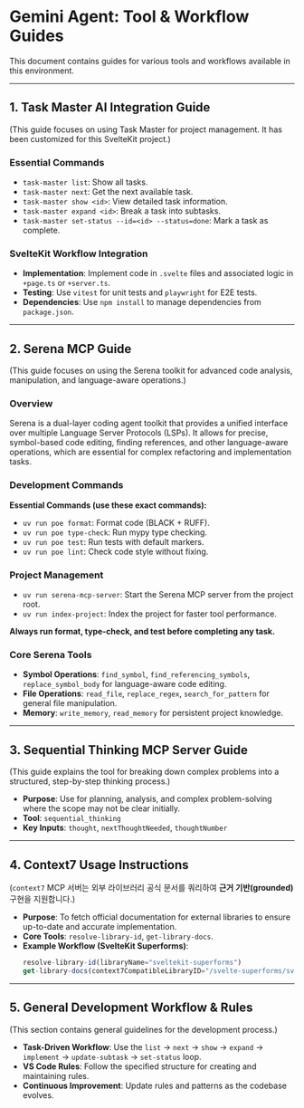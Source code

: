 # Gemini Agent: Tool & Workflow Guides

This document contains guides for various tools and workflows available in this environment.

---

## 1. Task Master AI Integration Guide

(This guide focuses on using Task Master for project management. It has been customized for this SvelteKit project.)

### Essential Commands

- `task-master list`: Show all tasks.
- `task-master next`: Get the next available task.
- `task-master show <id>`: View detailed task information.
- `task-master expand <id>`: Break a task into subtasks.
- `task-master set-status --id=<id> --status=done`: Mark a task as complete.

### SvelteKit Workflow Integration

- **Implementation**: Implement code in `.svelte` files and associated logic in `+page.ts` or `+server.ts`.
- **Testing**: Use `vitest` for unit tests and `playwright` for E2E tests.
- **Dependencies**: Use `npm install` to manage dependencies from `package.json`.

---

## 2. Serena MCP Guide

(This guide focuses on using the Serena toolkit for advanced code analysis, manipulation, and language-aware operations.)

### Overview

Serena is a dual-layer coding agent toolkit that provides a unified interface over multiple Language Server Protocols (LSPs). It allows for precise, symbol-based code editing, finding references, and other language-aware operations, which are essential for complex refactoring and implementation tasks.

### Development Commands

**Essential Commands (use these exact commands):**
- `uv run poe format`: Format code (BLACK + RUFF).
- `uv run poe type-check`: Run mypy type checking.
- `uv run poe test`: Run tests with default markers.
- `uv run poe lint`: Check code style without fixing.

### Project Management

- `uv run serena-mcp-server`: Start the Serena MCP server from the project root.
- `uv run index-project`: Index the project for faster tool performance.

**Always run format, type-check, and test before completing any task.**

### Core Serena Tools

- **Symbol Operations**: `find_symbol`, `find_referencing_symbols`, `replace_symbol_body` for language-aware code editing.
- **File Operations**: `read_file`, `replace_regex`, `search_for_pattern` for general file manipulation.
- **Memory**: `write_memory`, `read_memory` for persistent project knowledge.

---

## 3. Sequential Thinking MCP Server Guide

(This guide explains the tool for breaking down complex problems into a structured, step-by-step thinking process.)

- **Purpose**: Use for planning, analysis, and complex problem-solving where the scope may not be clear initially.
- **Tool**: `sequential_thinking`
- **Key Inputs**: `thought`, `nextThoughtNeeded`, `thoughtNumber`

---

## 4. Context7 Usage Instructions

(`context7` MCP 서버는 외부 라이브러리 공식 문서를 쿼리하여 **근거 기반(grounded)** 구현을 지원합니다.)

- **Purpose**: To fetch official documentation for external libraries to ensure up-to-date and accurate implementation.
- **Core Tools**: `resolve-library-id`, `get-library-docs`.
- **Example Workflow (SvelteKit Superforms)**:
  ```javascript
  resolve-library-id(libraryName="sveltekit-superforms")
  get-library-docs(context7CompatibleLibraryID="/svelte-superforms/sveltekit-superforms", topic="usage")
  ```

---

## 5. General Development Workflow & Rules

(This section contains general guidelines for the development process.)

- **Task-Driven Workflow**: Use the `list` -> `next` -> `show` -> `expand` -> `implement` -> `update-subtask` -> `set-status` loop.
- **VS Code Rules**: Follow the specified structure for creating and maintaining rules.
- **Continuous Improvement**: Update rules and patterns as the codebase evolves.